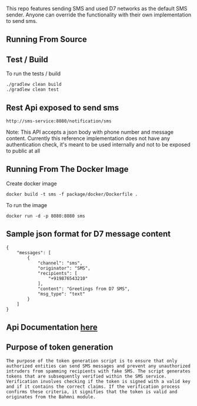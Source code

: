 This repo features sending SMS and used D7 networks as the default SMS sender. Anyone can override the functionality with their own implementation to send sms.

## Running From Source

## Test / Build

To run the tests / build <br />
```
./gradlew clean build
./gradlew clean test
```

## Rest Api exposed to send sms

```
http://sms-service:8080/notification/sms
```
Note: This API accepts a json body with phone number and message content. Currently this reference implementation does not have any authentication check, it's meant to be used internally and not to be exposed to public at all

## Running From The Docker Image

Create docker image

```
docker build -t sms -f package/docker/Dockerfile . 
```

To run the image

```
docker run -d -p 8080:8080 sms
```

## Sample json format for D7 message content <br />
```
{
    "messages": [
        {
            "channel": "sms",
            "originator": "SMS",
            "recipients": [
                "+919876543210"
            ],
            "content": "Greetings from D7 SMS",
            "msg_type": "text"
        }
    ]
}
```
## Api Documentation [here](https://editor.swagger.io/?url=https://raw.githubusercontent.com/Bahmni/sms-service/master/src/main/resources/openapi.yaml)
## Purpose of token generation
```
The purpose of the token generation script is to ensure that only authorized entities can send SMS messages and prevent any unauthorized intruders from spamming recipients with fake SMS. The script generates tokens that are subsequently verified within the SMS service.
Verification involves checking if the token is signed with a valid key and if it contains the correct claims. If the verification process confirms these criteria, it signifies that the token is valid and originates from the Bahmni module.
```
